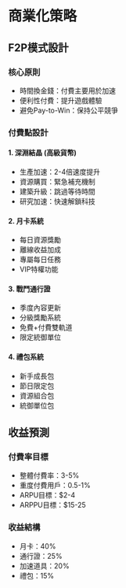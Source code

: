 # 商業化策略

## F2P模式設計

### 核心原則
- 時間換金錢：付費主要用於加速
- 便利性付費：提升遊戲體驗
- 避免Pay-to-Win：保持公平競爭

### 付費點設計

#### 1. 深淵結晶 (高級貨幣)
- 生產加速：2-4倍速度提升
- 資源購買：緊急補充機制
- 建築升級：跳過等待時間
- 研究加速：快速解鎖科技

#### 2. 月卡系統
- 每日資源獎勵
- 離線收益加成
- 專屬每日任務
- VIP特權功能

#### 3. 戰鬥通行證
- 季度內容更新
- 分級獎勵系統
- 免費+付費雙軌道
- 限定統御單位

#### 4. 禮包系統
- 新手成長包
- 節日限定包
- 資源組合包
- 統御單位包

## 收益預測

### 付費率目標
- 整體付費率：3-5%
- 重度付費用戶：0.5-1%
- ARPU目標：$2-4
- ARPPU目標：$15-25

### 收益結構
- 月卡：40%
- 通行證：25%
- 加速道具：20%
- 禮包：15%